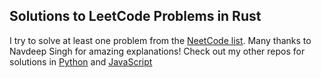 ## Solutions to LeetCode Problems in Rust

I try to solve at least one problem from the [NeetCode list](https://neetcode.io/practice). Many thanks to Navdeep Singh for amazing explanations! Check out my other repos for solutions in [Python](https://github.com/Commit2Cosmos/PythonLeetCodeSolutions) and [JavaScript](https://github.com/Commit2Cosmos/JavaScriptLeetCodeSolutions)